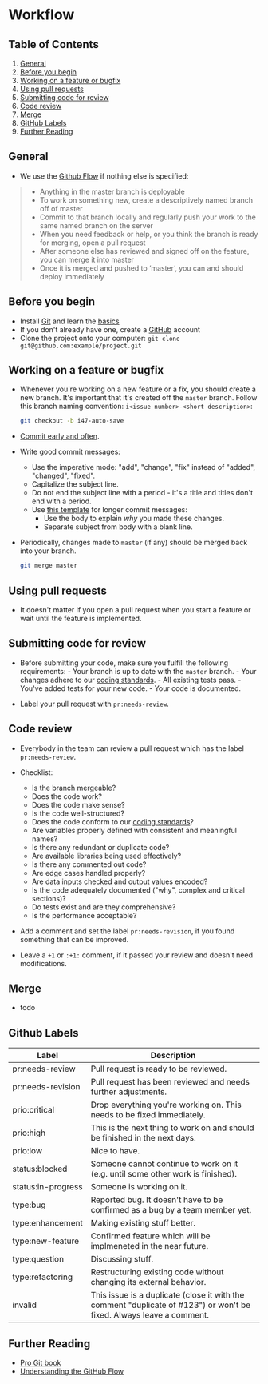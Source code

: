 # Workflow

## Table of Contents

1. [General](#general)
1. [Before you begin](#before-you-begin)
1. [Working on a feature or bugfix](#working-on-a-feature-or-bugfix)
1. [Using pull requests](#using-pull-requests)
1. [Submitting code for review](#submitting-code-for-review)
1. [Code review](#code-review)
1. [Merge](#merge)
1. [GitHub Labels](#github-labels)
1. [Further Reading](#further-reading)

## General

  - We use the [Github Flow](http://scottchacon.com/2011/08/31/github-flow.html) if nothing else is specified:

  > - Anything in the master branch is deployable
  > - To work on something new, create a descriptively named branch off of master
  > - Commit to that branch locally and regularly push your work to the same named branch on the server
  > - When you need feedback or help, or you think the branch is ready for merging, open a pull request
  > - After someone else has reviewed and signed off on the feature, you can merge it into master
  > - Once it is merged and pushed to ‘master’, you can and should deploy immediately

## Before you begin

  - Install [Git](https://git-scm.com/) and learn the [basics](https://try.github.io/)
  - If you don't already have one, create a [GitHub](http://www.github.com) account
  - Clone the project onto your computer: `git clone git@github.com:example/project.git`

## Working on a feature or bugfix

  - Whenever you're working on a new feature or a fix, you should create a new branch. It's important that it's created off the `master` branch. Follow this branch naming convention: `i<issue number>-<short description>`:
  
    ```sh
    git checkout -b i47-auto-save
    ```
  
  - [Commit early and often](http://www.databasically.com/2011/03/14/git-commit-early-commit-often/).

  - Write good commit messages:
  
    - Use the imperative mode: "add", "change", "fix" instead of "added", "changed", "fixed".
    - Capitalize the subject line.
    - Do not end the subject line with a period - it's a title and titles don't end with a period.
    - Use [this template](http://tbaggery.com/2008/04/19/a-note-about-git-commit-messages.html) for longer commit messages:
      - Use the body to explain *why* you made these changes.
      - Separate subject from body with a blank line.

  - Periodically, changes made to `master` (if any) should be merged back into your branch.
  
    ```sh
    git merge master
    ```

## Using pull requests

  - It doesn't matter if you open a pull request when you start a feature or wait until the feature is implemented.

## Submitting code for review

  -  Before submitting your code, make sure you fulfill the following requirements:
    - Your branch is up to date with the `master` branch.
    - Your changes adhere to our [coding standards](https://github.com/infektweb/conventions).
    - All existing tests pass.
    - You've added tests for your new code.
    - Your code is documented.

  - Label your pull request with `pr:needs-review`.

## Code review

  - Everybody in the team can review a pull request which has the label `pr:needs-review`.
  
  - Checklist:
    - Is the branch mergeable?
    - Does the code work?
    - Does the code make sense?
    - Is the code well-structured?
    - Does the code conform to our [coding standards](https://github.com/infektweb/conventions)?
    - Are variables properly defined with consistent and meaningful names?
    - Is there any redundant or duplicate code?
    - Are available libraries being used effectively?
    - Is there any commented out code?
    - Are edge cases handled properly?
    - Are data inputs checked and output values encoded?
    - Is the code adequately documented ("why", complex and critical sections)?
    - Do tests exist and are they comprehensive?
    - Is the performance acceptable?

  - Add a comment and set the label `pr:needs-revision`, if you found something that can be improved.

  - Leave a `+1` or `:+1:` comment, if it passed your review and doesn't need modifications.
  

## Merge

  - todo

## Github Labels

| Label              | Description                                                                     |
|--------------------|---------------------------------------------------------------------------------|
| pr:needs-review    | Pull request is ready to be reviewed.                                           |
| pr:needs-revision  | Pull request has been reviewed and needs further adjustments.                   |
| prio:critical      | Drop everything you're working on. This needs to be fixed immediately.          |
| prio:high          | This is the next thing to work on and should be finished in the next days.      |
| prio:low           | Nice to have.                                                                   |
| status:blocked     | Someone cannot continue to work on it (e.g. until some other work is finished). |
| status:in-progress | Someone is working on it.                                                       |
| type:bug           | Reported bug. It doesn't have to be confirmed as a bug by a team member yet.    |
| type:enhancement   | Making existing stuff better.                                                   |
| type:new-feature   | Confirmed feature which will be implmeneted in the near future.                 |
| type:question      | Discussing stuff.                                                               |
| type:refactoring   | Restructuring existing code without changing its external behavior.             |
| invalid            | This issue is a duplicate (close it with the comment "duplicate of #123") or won't be fixed. Always leave a comment. |


## Further Reading

  - [Pro Git book](http://git-scm.com/book)
  - [Understanding the GitHub Flow](https://guides.github.com/introduction/flow/)
